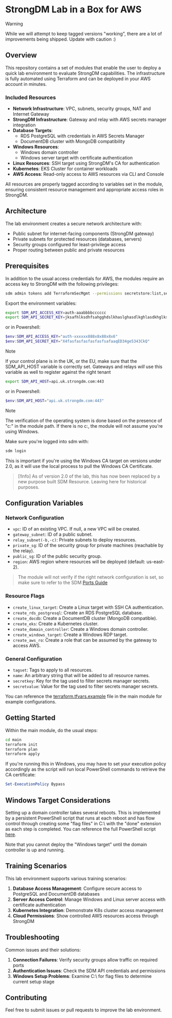 # StrongDM Lab in a Box for AWS

> [!Warning]
> While we will attempt to keep tagged versions "working", there are a lot of improvements being shipped.
> Update with caution :)

## Overview

This repository contains a set of modules that enable the user to deploy a quick lab environment to evaluate StrongDM capabilities. The infrastructure is fully automated using Terraform and can be deployed in your AWS account in minutes.

### Included Resources

- **Network Infrastructure**: VPC, subnets, security groups, NAT and Internet Gateway
- **StrongDM Infrastructure**: Gateway and relay with AWS secrets manager integration
- **Database Targets**:
  - RDS PostgreSQL with credentials in AWS Secrets Manager
  - DocumentDB cluster with MongoDB compatibility
- **Windows Resources**:
  - Windows domain controller
  - Windows server target with certificate authentication
- **Linux Resources**: SSH target using StrongDM's CA for authentication
- **Kubernetes**: EKS Cluster for container workloads
- **AWS Access**: Read-only access to AWS resources via CLI and Console

All resources are properly tagged according to variables set in the module, ensuring consistent resource management and appropriate access roles in StrongDM.

## Architecture

The lab environment creates a secure network architecture with:
- Public subnet for internet-facing components (StrongDM gateway)
- Private subnets for protected resources (databases, servers)
- Security groups configured for least-privilege access
- Proper routing between public and private resources

## Prerequisites

In addition to the usual access credentials for AWS, the modules require an access key to StrongDM with the following privileges:

```bash
sdm admin tokens add TerraformSecMgmt --permissions secretstore:list,secretstore:create,secretstore:update,secretstore:delete,organization:view_settings,relay:list,relay:create,policy:read,policy:write,datasource:list,datasource:create,datasource:update,datasource:delete,datasource:healthcheck,resourcelock:delete,resourcelock:list,accessrequest:requester,secretengine:create,secretengine:list,secretengine:delete,secretengine:update,managedsecret:list,managedsecret:update,managedsecret:create,managedsecret:read,managedsecret:delete --duration 648000 --type api
```

Export the environment variables:

```bash
export SDM_API_ACCESS_KEY=auth-aaabbbbcccccc
export SDM_API_SECRET_KEY=jksafhlksdhfsahgghdslkhaslghasdlkghlasdkhglkshg
```
or in Powershell:
```powershell
$env:SDM_API_ACCESS_KEY="auth-xxxxxx888x8x88x8x6"
$env:SDM_API_SECRET_KEY="X4fasfasfasfasfasfsafaaqED34ge5343CkQ"
```

> [!NOTE]
> If your control plane is in the UK, or the EU, make sure that the SDM_API_HOST variable is correctly set.
> Gateways and relays *will* use this variable as well to register against the right tenant

```bash
export SDM_API_HOST=api.uk.strongdm.com:443
```
or in Powershell:
```powershell
$env:SDM_API_HOST="api.uk.strongdm.com:443"
```

> [!NOTE]
> The verification of the operating system is done based on the presence of "c:" in the module path. If there is no c:,
> the module will not assume you're using Windows.

Make sure you're logged into sdm with:
```bash
sdm login
```
This is important if you're using the Windows CA target on versions under 2.0, as it will use the local process to pull the Windows CA Certificate. 

> [!Info]
> As of version 2.0 of the lab, this has now been replaced by a new purpose built SDM Resource. Leaving here for historical purposes.
> 

## Configuration Variables

### Network Configuration
- `vpc`: ID of an existing VPC. If null, a new VPC will be created.
- `gateway_subnet`: ID of a public subnet.
- `relay_subnet(-b,-c)`: Private subnets to deploy resources.
- `private_sg`: ID of the security group for private machines (reachable by the relay).
- `public_sg`: ID of the public security group.
- `region`: AWS region where resources will be deployed (default: us-east-2).

> The module will not verify if the right network configuration is set, so make sure to refer to the SDM [Ports Guide](https://www.strongdm.com/docs/admin/deployment/ports-guide/)

### Resource Flags
- `create_linux_target`: Create a Linux target with SSH CA authentication.
- `create_rds_postgresql`: Create an RDS PostgreSQL database.
- `create_docdb`: Create a DocumentDB cluster (MongoDB compatible).
- `create_eks`: Create a Kubernetes cluster.
- `create_domain_controller`: Create a Windows domain controller.
- `create_windows_target`: Create a Windows RDP target.
- `create_aws_ro`: Create a role that can be assumed by the gateway to access AWS.
 
### General Configuration
- `tagset`: Tags to apply to all resources.
- `name`: An arbitrary string that will be added to all resource names.
- `secretkey`: Key for the tag used to filter secrets manager secrets.
- `secretvalue`: Value for the tag used to filter secrets manager secrets.

You can reference the [terraform.tfvars.example](main/terraform.tfvars.example) file in the main module for example configurations.

## Getting Started

Within the main module, do the usual steps:

```bash
cd main
terraform init
terraform plan
terraform apply
``` 

If you're running this in Windows, you may have to set your execution policy accordingly as the script will run local PowerShell commands to retrieve the CA certificate:

```powershell
Set-ExecutionPolicy Bypass
```

## Windows Target Considerations



Setting up a domain controller takes several reboots. This is implemented by a persistent PowerShell script that runs at each reboot and has flow control through creating some "flag files" in C:\ with the "done" extension as each step is completed. You can reference the full PowerShell script [here](dc/install-dc.ps1.tpl).

Note that you cannot deploy the "Windows target" until the domain controller is up and running.

## Training Scenarios

This lab environment supports various training scenarios:

1. **Database Access Management**: Configure secure access to PostgreSQL and DocumentDB databases
2. **Server Access Control**: Manage Windows and Linux server access with certificate authentication
3. **Kubernetes Integration**: Demonstrate K8s cluster access management
4. **Cloud Permissions**: Show controlled AWS resources access through StrongDM

## Troubleshooting

Common issues and their solutions:

1. **Connection Failures**: Verify security groups allow traffic on required ports
2. **Authentication Issues**: Check the SDM API credentials and permissions
3. **Windows Setup Problems**: Examine C:\ for flag files to determine current setup stage

## Contributing

Feel free to submit issues or pull requests to improve the lab environment.
